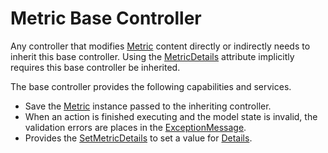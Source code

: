 # Metric Base Controller
Any controller that modifies [Metric](./Metric.md) content directly or indirectly needs to inherit this base controller.
Using the [MetricDetails](./MetricDetails.md) attribute implicitly requires this base controller be inherited.

The base controller provides the following capabilities and services.
- Save the [Metric](./Metric.md) instance passed to the inheriting controller.
- When an action is finished executing and the model state is invalid, the validation errors are places in the [ExceptionMessage](./MagenicMetrics.md#magenicmetricsmetricexceptionmessage).
- Provides the [SetMetricDetails](./MagenicMetrics.md#magenicmetricsmetricbasecontrollersetmetricdetails) to set a value for [Details](./MagenicMetrics.md#magenicmetricsimetricdetails).
 